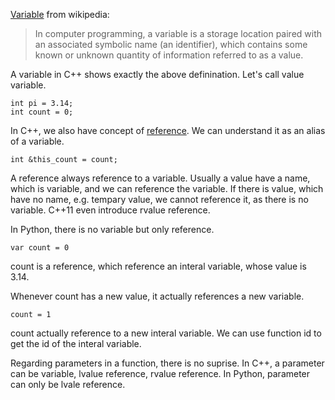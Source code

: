 [Variable](https://en.wikipedia.org/wiki/Variable_(computer_science)) from wikipedia:
> In computer programming, a variable is a storage location paired with an associated symbolic name (an identifier), which contains some known or unknown quantity of information referred to as a value.

A variable in C++ shows exactly the above definination. Let's call value variable.
```
int pi = 3.14;
int count = 0;
```

In C++, we also have concept of [reference](https://en.wikipedia.org/wiki/Reference_(C%2B%2B)). 
We can understand it as an alias of a variable.
```
int &this_count = count;
```

A reference always reference to a variable.
Usually a value have a name, which is variable, and we can reference the variable.
If there is value, which have no name, e.g. tempary value, we cannot reference it, as there is no variable.
C++11 even introduce rvalue reference.

In Python, there is no variable but only reference.
```
var count = 0
```
count is a reference, which reference an interal variable, whose value is 3.14.

Whenever count has a new value, it actually references a new variable.
```
count = 1
```
count actually reference to a new interal variable.
We can use function id to get the id of the interal variable.

Regarding parameters in a function, there is no suprise.
In C++, a parameter can be variable, lvalue reference, rvalue reference.
In Python, parameter can only be lvale reference.
